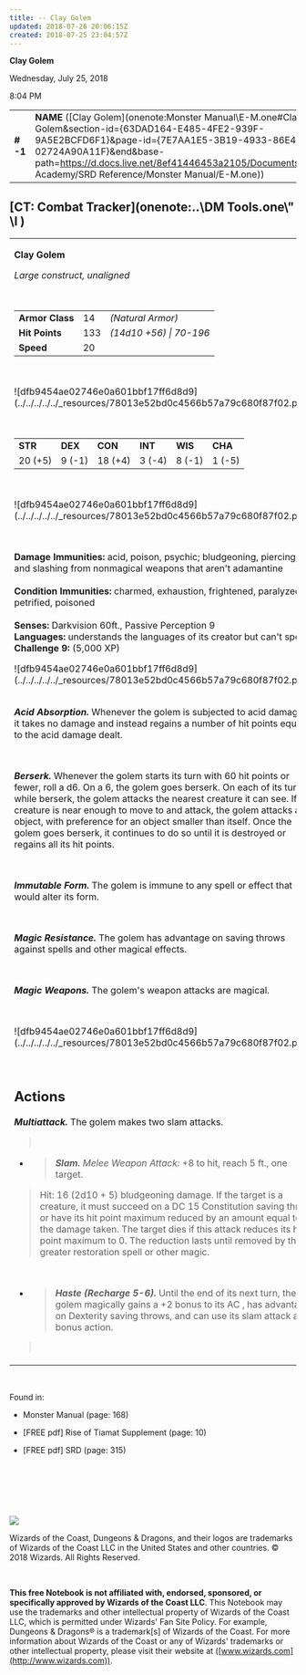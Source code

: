 ```yaml
---
title: -- Clay Golem
updated: 2018-07-26 20:06:15Z
created: 2018-07-25 23:04:57Z
---
```


**Clay Golem**

Wednesday, July 25, 2018

8:04 PM

|           |                                                                                                                                                                                                                                                                                              |        |         |         |     |       |         |
|-----------|----------------------------------------------------------------------------------------------------------------------------------------------------------------------------------------------------------------------------------------------------------------------------------------------|--------|---------|---------|-----|-------|---------|
| **\# -1** | **NAME** ([Clay Golem](onenote:Monster Manual\\E-M.one#Clay Golem&section-id={63DAD164-E485-4FE2-939F-9A5E2BCFD6F1}&page-id={7E7AA1E5-3B19-4933-86E4-02724A90A11F}&end&base-path=https://d.docs.live.net/8ef41446453a2105/Documents/Adventure Academy/SRD Reference/Monster Manual/E-M.one)) | **14** | **133** | **133** | \-  | Notes | 5000 XP |

## [CT: Combat Tracker](onenote:..\\DM Tools.one\\" \l )

<table><tbody><tr class="odd"><td><p><strong>Clay Golem</strong></p><p><em>Large construct, unaligned</em></p><p> </p><table><tbody><tr class="odd"><td><strong>Armor Class</strong></td><td>14</td><td><em>(Natural Armor)</em></td></tr><tr class="even"><td><strong>Hit Points</strong></td><td>133</td><td><em>(14d10 +56) | 70-196</em></td></tr><tr class="odd"><td><strong>Speed</strong></td><td>20</td><td> </td></tr></tbody></table><p> </p><p>![dfb9454ae02746e0a601bbf17ff6d8d9](../../../../../_resources/78013e52bd0c4566b57a79c680f87f02.png)</p><p> </p><table><tbody><tr class="odd"><td><strong>STR</strong></td><td><strong>DEX</strong></td><td><strong>CON</strong></td><td><strong>INT</strong></td><td><strong>WIS</strong></td><td><strong>CHA</strong></td></tr><tr class="even"><td>20 (+5)</td><td>9 (-1)</td><td>18 (+4)</td><td>3 (-4)</td><td>8 (-1)</td><td>1 (-5)</td></tr></tbody></table><p> </p><p>![dfb9454ae02746e0a601bbf17ff6d8d9](../../../../../_resources/78013e52bd0c4566b57a79c680f87f02.png)</p><p> </p><p><strong>Damage Immunities:</strong> acid, poison, psychic; bludgeoning, piercing, and slashing from nonmagical weapons that aren't adamantine<br />
<br />
<strong>Condition Immunities:</strong> charmed, exhaustion, frightened, paralyzed, petrified, poisoned<br />
<br />
<strong>Senses:</strong> Darkvision 60ft., Passive Perception 9<br />
<strong>Languages:</strong> understands the languages of its creator but can't speak<br />
<strong>Challenge 9:</strong> (5,000 XP)</p><p>![dfb9454ae02746e0a601bbf17ff6d8d9](../../../../../_resources/78013e52bd0c4566b57a79c680f87f02.png)</p><p><em><strong><br />
Acid Absorption.</strong></em> Whenever the golem is subjected to acid damage, it takes no damage and instead regains a number of hit points equal to the acid damage dealt.</p><p> </p><p><em><strong>Berserk.</strong></em> Whenever the golem starts its turn with 60 hit points or fewer, roll a d6. On a 6, the golem goes berserk. On each of its turns while berserk, the golem attacks the nearest creature it can see. If no creature is near enough to move to and attack, the golem attacks an object, with preference for an object smaller than itself. Once the golem goes berserk, it continues to do so until it is destroyed or regains all its hit points.</p><p> </p><p><em><strong>Immutable Form.</strong></em> The golem is immune to any spell or effect that would alter its form.</p><p> </p><p><em><strong>Magic Resistance.</strong></em> The golem has advantage on saving throws against spells and other magical effects.</p><p> </p><p><em><strong>Magic Weapons.</strong></em> The golem's weapon attacks are magical.</p><p> </p><p>![dfb9454ae02746e0a601bbf17ff6d8d9](../../../../../_resources/78013e52bd0c4566b57a79c680f87f02.png)</p><p> </p><h2 id="actions"><strong>Actions<br />
</strong></h2><p><em><strong>Multiattack.</strong></em> The golem makes two slam attacks.</p><blockquote><p> </p></blockquote><ul><li><blockquote><p><em><strong>Slam.</strong> Melee Weapon Attack:</em> +8 to hit, reach 5 ft., one target.</p></blockquote></li></ul><blockquote><p>Hit: 16 (2d10 + 5) bludgeoning damage. If the target is a creature, it must succeed on a DC 15 Constitution saving throw or have its hit point maximum reduced by an amount equal to the damage taken. The target dies if this attack reduces its hit point maximum to 0. The reduction lasts until removed by the greater restoration spell or other magic.</p></blockquote><p> </p><ul><li><blockquote><p><em><strong>Haste (Recharge 5-6).</strong></em> Until the end of its next turn, the golem magically gains a +2 bonus to its AC , has advantage on Dexterity saving throws, and can use its slam attack as a bonus action.</p></blockquote></li></ul><blockquote><p> </p></blockquote></td></tr></tbody></table>

 

Found in:

-   Monster Manual (page: 168)

-   \[FREE pdf\] Rise of Tiamat Supplement (page: 10)

-   \[FREE pdf\] SRD (page: 315)

 

 

 

![](tmp\media\image2.png)

Wizards of the Coast, Dungeons & Dragons, and their logos are trademarks of Wizards of the Coast LLC in the United States and other countries. © 2018 Wizards. All Rights Reserved.

 

**This free Notebook is not affiliated with, endorsed, sponsored, or specifically approved by Wizards of the Coast LLC**. This Notebook may use the trademarks and other intellectual property of Wizards of the Coast LLC, which is permitted under Wizards' Fan Site Policy. For example, Dungeons & Dragons® is a trademark\[s\] of Wizards of the Coast. For more information about Wizards of the Coast or any of Wizards' trademarks or other intellectual property, please visit their website at ([www.wizards.com](http://www.wizards.com)).
